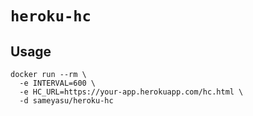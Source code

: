 # `heroku-hc`

## Usage

```
docker run --rm \
  -e INTERVAL=600 \
  -e HC_URL=https://your-app.herokuapp.com/hc.html \
  -d sameyasu/heroku-hc
```
